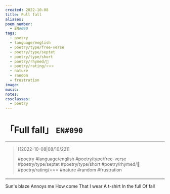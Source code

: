 ```yaml
---
created: 2022-10-08
title: Full fall
aliases:
poem_number:
  - EN#090
tags:
  - poetry
  - language/english
  - poetry/type/free-verse
  - poetry/type/septet
  - poetry/type/short
  - poetry/rhymed/🔴
  - poetry/rating/⭐⭐⭐
  - nature
  - random
  - frustration
image:
music:
notes:
cssclasses:
  - poetry
---
```

# 「Full fall」 `EN#090`

---

> [[2022-10-08|08/10/22]]
> 
> #poetry 
> #language/english 
> #poetry/type/free-verse #poetry/type/septet #poetry/type/short 
> #poetry/rhymed/🔴 
> #poetry/rating/⭐⭐⭐ 
> #nature #random #frustration

---

Sun's blaze
Annoys me
How come
That I wear
A t-shirt
In the full
Of fall